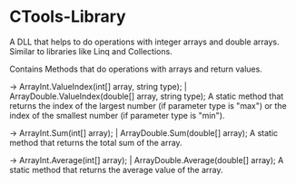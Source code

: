 # CTools-Library
A DLL that helps to do operations with integer arrays and double arrays. Similar to libraries like Linq and Collections.

Contains Methods that do operations with arrays and return values.

-> ArrayInt.ValueIndex(int[] array, string type); | ArrayDouble.ValueIndex(double[] array, string type);
      A static method that returns the index of the largest number (if parameter type is "max") or the index of the smallest number (if parameter type is "min").

-> ArrayInt.Sum(int[] array); | ArrayDouble.Sum(double[] array);
      A static method that returns the total sum of the array.

-> ArrayInt.Average(int[] array); | ArrayDouble.Average(double[] array);
      A static method that returns the average value of the array.
